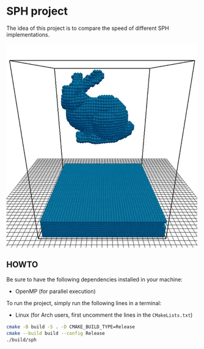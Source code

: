 # SPH project

The idea of this project is to compare the speed of different SPH implementations.

![splash\_stanford\_bunny](readme_resources/splash.gif)

## HOWTO

Be sure to have the following dependencies installed in your machine:
- OpenMP (for parallel execution)

To run the project, simply run the following lines in a terminal:

- Linux (for Arch users, first uncomment the lines in the `CMakeLists.txt`)
```sh
cmake -B build -S . -D CMAKE_BUILD_TYPE=Release
cmake --build build --config Release
./build/sph
```
